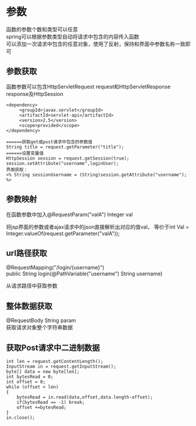 # 参数

函数的参数个数和类型可以任意  
spring可以根据参数类型自动将请求中包含的内容传入函数  
可以添加一次请求中包含的任意对象，使用了反射，保持和界面中参数名称一致即可  

## 参数获取

函数参数可以包含HttpServletRequest request和HttpServletResponse response及HttpSession

```
<dependency>
     <groupId>javax.servlet</groupId>
     <artifactId>servlet-api</artifactId>
     <version>2.5</version>
     <scope>provided</scope>
</dependency>

======获取get或post请求中包含的参数值
String title = request.getParameter("title");
======设置变量值
HttpSession session = request.getSession(true);
session.setAttribute("username",loginUser);
界面获取：
<% String sessionUsername = (String)session.getAttribute("username"); %>
```

## 参数映射

在函数参数中加入@RequestParam("valA") Integer val  

将jsp界面的参数或者ajax请求中的json直接解析出对应的值val，
等价于int Val = Integer.valueOf(request.getParameter("valA"));  

## url路径获取

@RequestMapping("/login/{username}")  
public String  login(@PathVariable("username") String username)  

从请求路径中获取参数

## 整体数据获取

@RequestBody String param  
获取请求对象整个字符串数据


## 获取Post请求中二进制数据

```
int len = request.getContentLength();
InputStream in = request.getInputStream();
byte[] data = new byte[len];  
int bytesRead = 0;
int offset = 0;
while (offset < len)  
{
    bytesRead = in.read(data,offset,data.length-offset);
    if(bytesRead == -1) break;  
    offset +=bytesRead;
}  
in.close();
```

